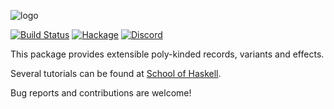 ![logo](https://github.com/fumieval/extensible/blob/master/artwork/logo.png?raw=true)

[![Build Status](https://travis-ci.org/fumieval/extensible.svg?branch=master)](https://travis-ci.org/fumieval/extensible)
[![Hackage](https://img.shields.io/hackage/v/extensible.svg)](https://hackage.haskell.org/package/extensible)
[![Discord](https://img.shields.io/discord/664807830116892674?color=%237095ec&label=Discord&style=plastic)](https://discord.gg/DG93Tgs)

This package provides extensible poly-kinded records, variants and effects.

Several tutorials can be found at [School of Haskell](https://www.schoolofhaskell.com/user/fumieval/extensible).

Bug reports and contributions are welcome!
